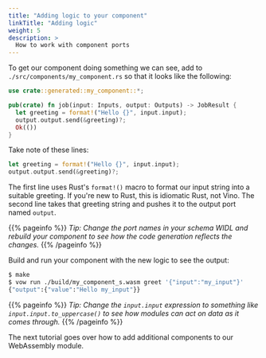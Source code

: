 ```yaml
---
title: "Adding logic to your component"
linkTitle: "Adding logic"
weight: 5
description: >
  How to work with component ports
---
```


To get our component doing something we can see, add to `./src/components/my_component.rs` so that it looks like the following:

```rs
use crate::generated::my_component::*;

pub(crate) fn job(input: Inputs, output: Outputs) -> JobResult {
  let greeting = format!("Hello {}", input.input);
  output.output.send(&greeting)?;
  Ok(())
}
```

Take note of these lines:

```rust
let greeting = format!("Hello {}", input.input);
output.output.send(&greeting)?;
```

The first line uses Rust's `format!()` macro to format our input string into a suitable greeting. If you're new to Rust, this is idiomatic Rust, not Vino. The second line takes that greeting string and pushes it to the output port named `output`.

{{% pageinfo %}}
_Tip: Change the port names in your schema WIDL and rebuild your component to see how the code generation reflects the changes._
{{% /pageinfo %}}

Build and run your component with the new logic to see the output:

```sh
$ make
$ vow run ./build/my_component_s.wasm greet '{"input":"my_input"}'
{"output":{"value":"Hello my_input"}}
```

{{% pageinfo %}}
_Tip: Change the `input.input` expression to something like `input.input.to_uppercase()` to see how modules can act on data as it comes through._
{{% /pageinfo %}}

The next tutorial goes over how to add additional components to our WebAssembly module.
